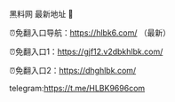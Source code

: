 黑料网 最新地址 👋

⏰免翻入口导航：https://hlbk6.com/ （最新）

⏰免翻入口1：https://gjf12.v2dbkhlbk.com/

⏰免翻入口2：https://dhghlbk.com/

telegram:https://t.me/HLBK9696com
